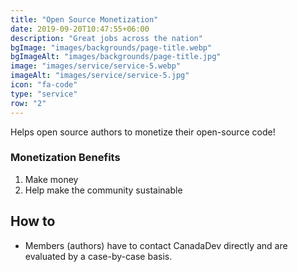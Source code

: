 ```yaml
---
title: "Open Source Monetization"
date: 2019-09-20T10:47:55+06:00
description: "Great jobs across the nation"
bgImage: "images/backgrounds/page-title.webp"
bgImageAlt: "images/backgrounds/page-title.jpg"
image: "images/service/service-5.webp"
imageAlt: "images/service/service-5.jpg"
icon: "fa-code"
type: "service"
row: "2"
---
```


Helps open source authors to monetize their open-source code!

### Monetization Benefits

1. Make money
2. Help make the community sustainable

## How to

- Members (authors) have to contact CanadaDev directly and are evaluated by a case-by-case basis.
